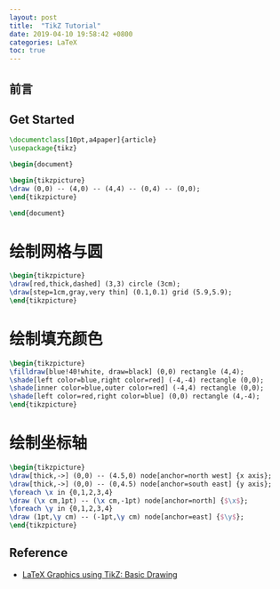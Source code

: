 ```yaml
---
layout: post
title:  "TikZ Tutorial"
date: 2019-04-10 19:58:42 +0800
categories: LaTeX
toc: true
---
```


## 前言

## Get Started

```latex
\documentclass[10pt,a4paper]{article}
\usepackage{tikz}

\begin{document}

\begin{tikzpicture}
\draw (0,0) -- (4,0) -- (4,4) -- (0,4) -- (0,0);
\end{tikzpicture}

\end{document}
```

# 绘制网格与圆

```latex
\begin{tikzpicture}
\draw[red,thick,dashed] (3,3) circle (3cm);
\draw[step=1cm,gray,very thin] (0.1,0.1) grid (5.9,5.9);
\end{tikzpicture}
```

# 绘制填充颜色

```latex
\begin{tikzpicture}
\filldraw[blue!40!white, draw=black] (0,0) rectangle (4,4);
\shade[left color=blue,right color=red] (-4,-4) rectangle (0,0);
\shade[inner color=blue,outer color=red] (-4,4) rectangle (0,0);
\shade[left color=red,right color=blue] (0,0) rectangle (4,-4);
\end{tikzpicture}
```

# 绘制坐标轴
```latex
\begin{tikzpicture}
\draw[thick,->] (0,0) -- (4.5,0) node[anchor=north west] {x axis};
\draw[thick,->] (0,0) -- (0,4.5) node[anchor=south east] {y axis};
\foreach \x in {0,1,2,3,4}
\draw (\x cm,1pt) -- (\x cm,-1pt) node[anchor=north] {$\x$};
\foreach \y in {0,1,2,3,4}
\draw (1pt,\y cm) -- (-1pt,\y cm) node[anchor=east] {$\y$};
\end{tikzpicture}
```


## Reference

* [LaTeX Graphics using TikZ: Basic Drawing](https://www.overleaf.com/learn/latex/LaTeX_Graphics_using_TikZ:_A_Tutorial_for_Beginners_(Part_1)%E2%80%94Basic_Drawing)

